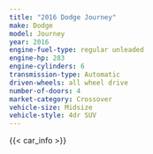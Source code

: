 ```yaml
---
title: "2016 Dodge Journey"
make: Dodge
model: Journey
year: 2016
engine-fuel-type: regular unleaded
engine-hp: 283
engine-cylinders: 6
transmission-type: Automatic
driven-wheels: all wheel drive
number-of-doors: 4
market-category: Crossover
vehicle-size: Midsize
vehicle-style: 4dr SUV
---
```


{{< car_info >}}
